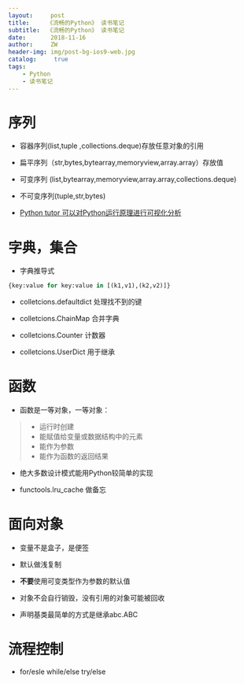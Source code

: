 ```yaml
---
layout:     post
title:     《流畅的Python》 读书笔记
subtitle:  《流畅的Python》 读书笔记
date:       2018-11-16
author:     ZW
header-img: img/post-bg-ios9-web.jpg
catalog: 	 true
tags:
    - Python
    - 读书笔记
---
```


# 序列
* 容器序列(list,tuple ,collections.deque)存放任意对象的引用

* 扁平序列（str,bytes,bytearray,memoryview,array.array）存放值

* 可变序列 (list,bytearray,memoryview,array.array,collections.deque)

* 不可变序列(tuple,str,bytes)

* [Python tutor 可以对Python运行原理进行可视化分析](http://www.pythontutor.com)

# 字典，集合
* 字典推导式
```python
{key:value for key:value in [(k1,v1),(k2,v2)]}
```

* colletcions.defaultdict 处理找不到的键

* colletcions.ChainMap 合并字典

* colletcions.Counter 计数器

* colletcions.UserDict 用于继承



# 函数
* 函数是一等对象，一等对象：
> * 运行时创建
> * 能赋值给变量或数据结构中的元素
> * 能作为参数
> * 能作为函数的返回结果

* 绝大多数设计模式能用Python较简单的实现

* functools.lru_cache 做备忘

# 面向对象
* 变量不是盒子，是便签

* 默认做浅复制

* **不要**使用可变类型作为参数的默认值

* 对象不会自行销毁，没有引用的对象可能被回收

* 声明基类最简单的方式是继承abc.ABC

# 流程控制
* for/esle  while/else try/else



